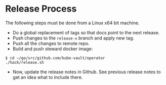 # Release Process

The following steps must be done from a Linux x64 bit machine.

- Do a global replacement of tags so that docs point to the next release.
- Push changes to the `release-x` branch and apply new tag.
- Push all the changes to remote repo.
- Build and push steward docker image:
```console
$ cd ~/go/src/github.com/kube-vault/operator
./hack/release.sh
```

- Now, update the release notes in Github. See previous release notes to get an idea what to include there.
